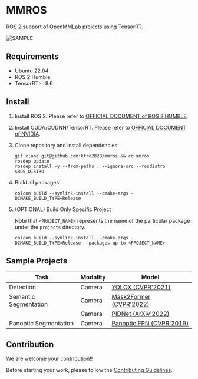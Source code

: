 # MMROS

ROS 2 support of [OpenMMLab](https://openmmlab.com/) projects using TensorRT.

![SAMPLE](./docs/assets/detection2d.gif)

## Requirements

- Ubuntu 22.04
- ROS 2 Humble
- TensorRT>=8.6

## Install

1. Install ROS 2. Please refer to [OFFICIAL DOCUMENT of ROS 2 HUMBLE](https://docs.ros.org/en/humble/Installation.html).
2. Install CUDA/CUDNN/TensorRT. Please refer to [OFFICIAL DOCUMENT of NVIDIA](https://docs.nvidia.com/deeplearning/tensorrt/install-guide/index.html).
3. Clone repository and install dependencies:

   ```shell
   git clone git@github.com:ktro2828/mmros && cd mmros
   rosdep update
   rosdep install -y --from-paths . --ignore-src --rosdistro $ROS_DISTRO
   ```

4. Build all packages

   ```shell
   colcon build --symlink-install --cmake-args -DCMAKE_BUILD_TYPE=Release
   ```

5. (OPTIONAL) Build Only Specific Project

   Note that `<PROJECT_NAME>` represents the name of the particular package under the `projects` directory.

   ```shell
   colcon build --symlink-install --cmake-args -DCMAKE_BUILD_TYPE=Release --packages-up-to <PROJECT_NAME>
   ```

## Sample Projects

| Task                  | Modality | Model                                                       |
| --------------------- | -------- | ----------------------------------------------------------- |
| Detection             | Camera   | [YOLOX (CVPR'2021)](./docs/projects/yolox.md)               |
| Semantic Segmentation | Camera   | [Mask2Former (CVPR'2022)](./docs/projects/mask2former.md)   |
|                       | Camera   | [PIDNet (ArXiv'2022)](./docs/projects/pidnet.md)            |
| Panoptic Segmentation | Camera   | [Panoptic FPN (CVPR'2019)](./docs/projects/panoptic_fpn.md) |

## Contribution

We are welcome your contribution!!

Before starting your work, please follow the [Contributing Guidelines](./docs/CONTRIBUTING.md).
